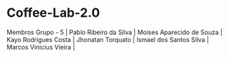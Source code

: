 # Coffee-Lab-2.0

Membros  Grupo - 5 | 
Pablo Ribeiro da Silva | 
Moises Aparecido de Souza | 
Kayo Rodrigues Costa | 
Jhonatan Torquato | 
Ismael dos Santos Silva | 
Marcos Vinicius Vieira | 
